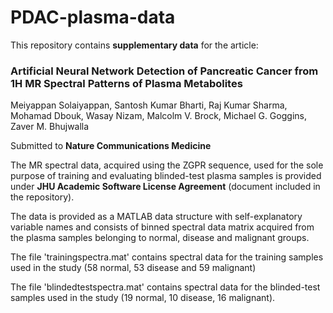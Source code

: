 # PDAC-plasma-data
This repository contains **supplementary data** for the article:
### Artificial Neural Network Detection of Pancreatic Cancer from 1H MR Spectral Patterns of Plasma Metabolites

Meiyappan Solaiyappan, Santosh Kumar Bharti, Raj Kumar Sharma, Mohamad Dbouk, Wasay Nizam, Malcolm V. Brock, Michael G. Goggins, Zaver M. Bhujwalla

Submitted to **Nature Communications Medicine**

The MR spectral data, acquired using the ZGPR sequence, used for the sole purpose of training and evaluating blinded-test plasma samples is provided under **JHU Academic Software License Agreement** (document included in the repository).

The data is provided as a MATLAB data structure with self-explanatory variable names and consists of binned spectral data matrix acquired from the plasma samples belonging to normal, disease and malignant groups.

The file 'trainingspectra.mat' contains spectral data for the training samples used in the study (58 normal, 53 disease and 59 malignant)

The file 'blindedtestspectra.mat' contains spectral data for the blinded-test samples used in the study (19 normal, 10 disease, 16 malignant).
